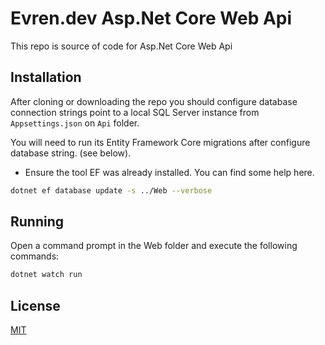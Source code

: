 # Evren.dev Asp.Net Core Web Api

This repo is source of code for Asp.Net Core Web Api

## Installation
After cloning or downloading the repo you should configure database connection strings point to a local SQL Server instance from `Appsettings.json` on `Api` folder.

You will need to run its Entity Framework Core migrations after configure database string. (see below).

* Ensure the tool EF was already installed. You can find some help here.

```bash
dotnet ef database update -s ../Web --verbose
```

## Running

Open a command prompt in the Web folder and execute the following commands:

```bash
dotnet watch run
```

## License
[MIT](https://choosealicense.com/licenses/mit/)
